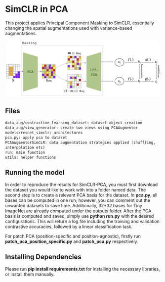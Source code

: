 # SimCLR in PCA

This project applies Principal Component Masking to SimCLR, essentially changing the spatial augmentations used with variance-based augmentations.

![SimCLR-PCA Pipeline](model.png)


## Files

```
data_aug/contrastive_learning_dataset: dataset object creation
data_aug/view_generator: create two views using PCAAugmentor
models/resnet_simclr: architectures
pca.py: apply pca to dataset
PCAAugmentorSimCLR: data augmentation strategies applied (shuffling, interpolation etc)
run: main function
utils: helper functions
```

## Running the model


In order to reproduce the results for SimCLR-PCA, you must first download the dataset you would like to work with into a folder named data.
The second step is to create a relevant PCA basis for the dataset. In **pca.py**, all bases can be computed in one run; however, you can comment out the unwanted datasets to save time.
Additionally, 32*32 bases for Tiny ImageNet are already computed under the outputs folder.
After the PCA basis is computed and saved, simply use **python run.py** with the desired configurations.
This will return a log file including the training and validation contrastive accuracies, followed by a linear classification task.

For patch PCA (position-specific and position-agnostic), firstly run **patch_pca_position_specific.py** and **patch_pca.py** respectively.

## Installing Dependencies

Please run **pip install requirements.txt** for installing the necessary libraries, or install them manually.


